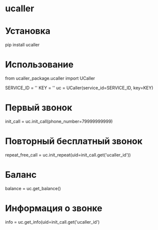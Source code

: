 # ucaller

# Установка

pip install ucaller

# Использование

from ucaller_package.ucaller import UCaller

SERVICE_ID = ''
KEY = ''
uc = UCaller(service_id=SERVICE_ID, key=KEY)

# Первый звонок
init_call = uc.init_call(phone_number=79999999999)

# Повторный бесплатный звонок
repeat_free_call = uc.init_repeat(uid=init_call.get('ucaller_id'))

# Баланс
balance = uc.get_balance()

# Информация о звонке
info = uc.get_info(uid=init_call.get('ucaller_id')



